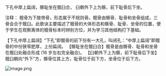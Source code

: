 下孔中厚上扁阔，髂耻坐在髋臼合，
臼朝外下上为髂，前下耻骨后下坐。

注释：
髋骨为下肢带骨，形态属于不规则骨。髋骨由髂骨、耻骨和坐骨组成，三骨会合于髋臼。此歌诀主要描述了髋骨的大体形态和髂骨、耻骨、坐骨的位置，便于学生在观察离体的髋骨标本时辨别方位，并为学习其他结构打下基础。

【下孔中厚上扁阔】“下孔”即髋骨的前下份有一大孔，叫闭孔：“中厚上扁阔”即髋骨的中份狭窄肥厚，上份扁阔。
【髂耻坐在髋臼合】髋骨是由髂骨、耻骨和坐骨在髋臼处融合形成 (16 岁左右完全融合)。
【臼朝外下上为髂，前下耻骨后下坐】髋臼朝向“外下”方，髂骨位其上方，耻骨位于前下方，坐骨位于后下方。

![image.png](https://picgo18719498306.oss-cn-guangzhou.aliyuncs.com/20250807144907597.png)
